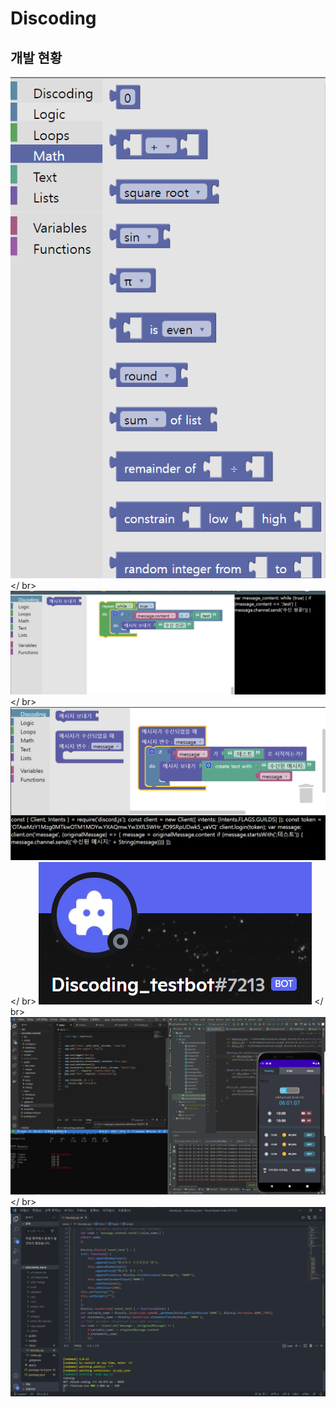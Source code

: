 # Discoding

## 개발 현황

![image-1](images/image-1.png)
</ br>
![image-2](images/image-2.png)
</ br>
![image-3](images/image-3.png)
</ br>
![image-3](images/image-4.png)
</ br>
![image-3](images/image-5.png)
</ br>
![image-3](images/image-6.png)